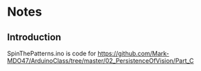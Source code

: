 # Notes

## Introduction
SpinThePatterns.ino is code for https://github.com/Mark-MDO47/ArduinoClass/tree/master/02_PersistenceOfVision/Part_C